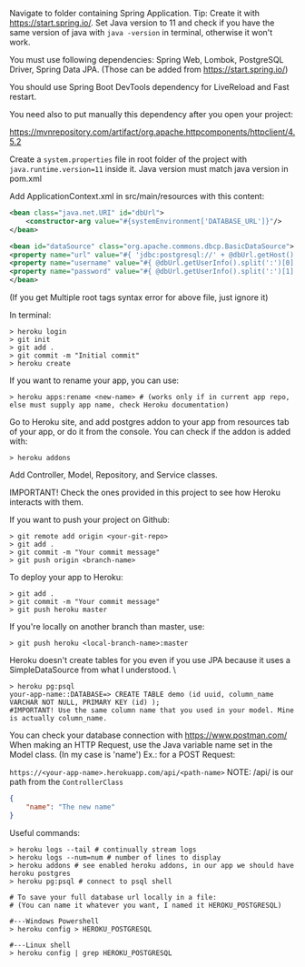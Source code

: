 Navigate to folder containing Spring Application. Tip: Create it with https://start.spring.io/. Set Java version to 11 and check if you have the same version of java with ```java -version``` in terminal, otherwise it won't work.

You must use following dependencies: Spring Web, Lombok, PostgreSQL Driver, Spring Data JPA. (Those can be added from https://start.spring.io/)

You should use Spring Boot DevTools dependency for LiveReload and Fast restart.

You need also to put manually this dependency after you open your project:

https://mvnrepository.com/artifact/org.apache.httpcomponents/httpclient/4.5.2


Create a  ```system.properties``` file in root folder of the project with ```java.runtime.version=11``` inside it. Java version must match java version in pom.xml

Add ApplicationContext.xml in src/main/resources with this content:
```xml
<bean class="java.net.URI" id="dbUrl">
    <constructor-arg value="#{systemEnvironment['DATABASE_URL']}"/>
</bean>

<bean id="dataSource" class="org.apache.commons.dbcp.BasicDataSource">
<property name="url" value="#{ 'jdbc:postgresql://' + @dbUrl.getHost() + @dbUrl.getPath() }"/>
<property name="username" value="#{ @dbUrl.getUserInfo().split(':')[0] }"/>
<property name="password" value="#{ @dbUrl.getUserInfo().split(':')[1] }"/>
</bean>
```
(If you get Multiple root tags syntax error for above file, just ignore it)


In terminal:
```shell
> heroku login
> git init
> git add .
> git commit -m "Initial commit"
> heroku create
```
If you want to rename your app, you can use:
```shell
> heroku apps:rename <new-name> # (works only if in current app repo, else must supply app name, check Heroku documentation) 
```

Go to Heroku site, and add postgres addon to your app from resources tab of your app, or do it from the console.
You can check if the addon is added with:
```shell
> heroku addons
```

Add Controller, Model, Repository, and Service classes.

IMPORTANT!
Check the ones provided in this project to see how Heroku interacts with them.

If you want to push your project on Github:
```shell
> git remote add origin <your-git-repo>  
> git add .
> git commit -m "Your commit message"
> git push origin <branch-name>
```

To deploy your app to Heroku:
```shell
> git add .
> git commit -m "Your commit message"
> git push heroku master 
```
If you're locally on another branch than master, use:
```shell
> git push heroku <local-branch-name>:master
```

Heroku doesn't create tables for you even if you use JPA because it uses a SimpleDataSource from what I understood. \

```shell
> heroku pg:psql
your-app-name::DATABASE=> CREATE TABLE demo (id uuid, column_name VARCHAR NOT NULL, PRIMARY KEY (id) ); 
#IMPORTANT! Use the same column name that you used in your model. Mine is actually column_name.
```

You can check your database connection with https://www.postman.com/ \
When making an HTTP Request, use the Java variable name set in the Model class. (In my case is 'name') Ex.: for a POST Request:

```https://<your-app-name>.herokuapp.com/api/<path-name>```   NOTE: /api/<path-name> is our path from the ```ControllerClass```
```json
{
    "name": "The new name"
}
```

Useful commands:
```shell
> heroku logs --tail # continually stream logs
> heroku logs --num=num # number of lines to display
> heroku addons # see enabled heroku addons, in our app we should have heroku postgres
> heroku pg:psql # connect to psql shell

# To save your full database url locally in a file:
# (You can name it whatever you want, I named it HEROKU_POSTGRESQL)

#---Windows Powershell
> heroku config > HEROKU_POSTGRESQL 

#---Linux shell
> heroku config | grep HEROKU_POSTGRESQL
```
